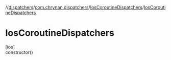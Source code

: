 //[dispatchers](../../../index.md)/[com.chrynan.dispatchers](../index.md)/[IosCoroutineDispatchers](index.md)/[IosCoroutineDispatchers](-ios-coroutine-dispatchers.md)

# IosCoroutineDispatchers

[ios]\
constructor()
